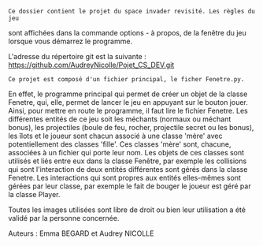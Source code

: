     Ce dossier contient le projet du space invader revisité. Les règles du jeu 
sont affichées dans la commande options - à propos, de la fenêtre du jeu lorsque 
vous démarrez le programme.

L'adresse du répertoire git est la suivante : 
    https://github.com/AudreyNicolle/Pojet_CS_DEV.git
    
    Ce projet est composé d'un fichier principal, le ficher Fenetre.py. 
En effet, le programme principal qui permet de créer un objet de la classe 
Fenetre, qui, elle, permet de lancer le jeu en appuyant sur le bouton 
jouer. Ainsi, pour mettre en route le programme, il faut lire le fichier 
Fenetre.
    Les différentes entités de ce jeu soit les méchants (normaux ou méchant bonus), 
les projectiles (boule de feu, rocher, projectile secret ou les bonus), les 
îlots et le joueur sont chacun associé à une classe 'mère' avec potentiellement 
des classes 'fille'. 
    Ces classes 'mère' sont, chacune, associées à un fichier qui porte leur nom. 
Les objets de ces classes sont utilisés et liés entre eux dans la classe 
Fenêtre, par exemple les collisions qui sont l'interaction de deux 
entités différentes sont gérés dans la classe Fenetre.
    Les interactions qui sont propres aux entités elles-mêmes sont gérées par 
leur classe, par exemple le fait de bouger le joueur est géré par la classe 
Player.

Toutes les images utilisées sont libre de droit ou bien leur utilisation a été
validé par la personne concernée.

Auteurs : Emma BEGARD et Audrey NICOLLE 
